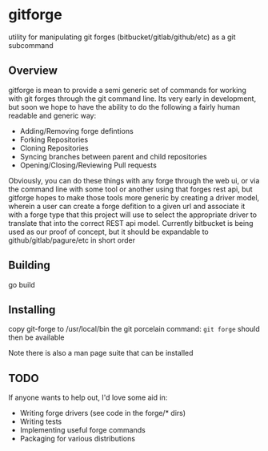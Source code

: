 # gitforge
utility for manipulating git forges (bitbucket/gitlab/github/etc) as a git subcommand


## Overview
gitforge is mean to provide a semi generic set of commands for working with git
forges through the git command line.  Its very early in development, but soon we
hope to have the ability to do the following a fairly human readable and generic
way:

* Adding/Removing forge defintions
* Forking Repositories
* Cloning Repositories
* Syncing branches between parent and child repositories
* Opening/Closing/Reviewing Pull requests

Obviously, you can do these things with any forge through the web ui, or via the
command line with some tool or another using that forges rest api, but gitforge
hopes to make those tools more generic by creating a driver model, wherein a
user can create a forge defition to a given url and associate it with a forge
type that this project will use to select the appropriate driver to translate
that into the correct REST api model.  Currently bitbucket is being used as our
proof of concept, but it should be expandable to github/gitlab/pagure/etc in
short order

## Building
go build

## Installing
copy git-forge to /usr/local/bin  the git porcelain command:
`git forge`
should then be available

Note there is also a man page suite that can be installed


## TODO
If anyone wants to help out, I'd love some aid in:
* Writing forge drivers (see code in the forge/* dirs)
* Writing tests
* Implementing useful forge commands
* Packaging for various distributions



